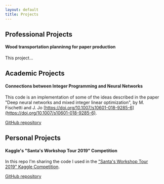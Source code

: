 ```yaml
---
layout: default
title: Projects
---
```


## Professional Projects

#### Wood transportation planninng for paper production

This project...


## Academic Projects

#### Connections between Integer Programming and Neural Networks

This code is an implementation of some of the ideas described in the paper "Deep neural networks and mixed integer linear optimization", by M. Fischetti and J. Jo [https://doi.org/10.1007/s10601-018-9285-6](https://doi.org/10.1007/s10601-018-9285-6).

[GitHub repository](https://github.com/ekozyreff/fischetti_jo_2018)


## Personal Projects

#### Kaggle's "Santa's Workshop Tour 2019" Competition

In this repo I'm sharing the code I used in the ["Santa's Workshop Tour 2019" Kaggle Competition](https://www.kaggle.com/c/santa-workshop-tour-2019/).

[GitHub repository](https://github.com/ekozyreff/kaggle_santa_2019)
